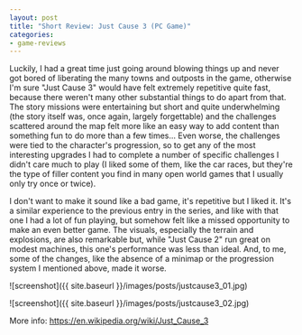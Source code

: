```yaml
---
layout: post
title: "Short Review: Just Cause 3 (PC Game)"
categories:
- game-reviews
---
```


<p>
Luckily, I had a great time just going around blowing things up and never got bored of liberating the many towns and outposts in the game, otherwise I'm sure "Just Cause 3" would have felt extremely repetitive quite fast, because there weren't many other substantial things to do apart from that. The story missions were entertaining but short and quite underwhelming (the story itself was, once again, largely forgettable) and the challenges scattered around the map felt more like an easy way to add content than something fun to do more than a few times... Even worse, the challenges were tied to the character's progression, so to get any of the most interesting upgrades I had to complete a number of specific challenges I didn't care much to play (I liked some of them, like the car races, but they're the type of filler content you find in many open world games that I usually only try once or twice).
</p>

<p>
I don't want to make it sound like a bad game, it's repetitive but I liked it. It's a similar experience to the previous entry in the series, and like with that one I had a lot of fun playing, but somehow felt like a missed opportunity to make an even better game. The visuals, especially the terrain and explosions, are also remarkable but, while "Just Cause 2" run great on modest machines, this one's performance was less than ideal. And, to me, some of the changes, like the absence of a minimap or the progression system I mentioned above, made it worse.
</p>


![screenshot]({{ site.baseurl }}/images/posts/justcause3_01.jpg)

![screenshot]({{ site.baseurl }}/images/posts/justcause3_02.jpg)


<p>More info: <a href="https://en.wikipedia.org/wiki/Just_Cause_3">https://en.wikipedia.org/wiki/Just_Cause_3</a><p>
